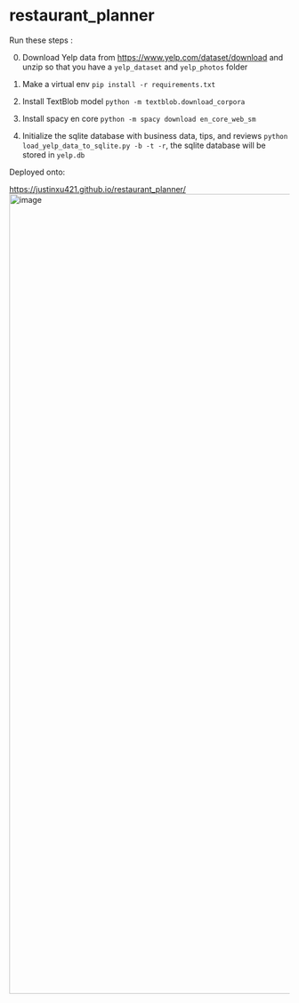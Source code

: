# restaurant_planner

Run these steps :

0. Download Yelp data from https://www.yelp.com/dataset/download  and unzip so that you have a `yelp_dataset` and `yelp_photos` folder

1. Make a virtual env `pip install -r requirements.txt`

2. Install TextBlob model `python -m textblob.download_corpora`

3. Install spacy en core `python -m spacy download en_core_web_sm`

4. Initialize the sqlite database with business data, tips, and reviews `python load_yelp_data_to_sqlite.py -b -t -r`, the sqlite database will be stored in `yelp.db`

Deployed onto:

https://justinxu421.github.io/restaurant_planner/
<img width="1438" alt="image" src="https://user-images.githubusercontent.com/25185582/167733191-0902339b-83bc-496c-bf01-b82c60035b40.png">
